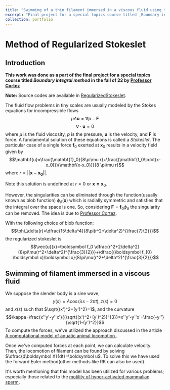 ```yaml
---
title: "Swimming of a thin filament immersed in a viscous fluid using the Method of Regularized Stokeslet"
excerpt: "Final project for a special topics course titled _Boundary integral method_ of 22  <br/><img src='/images/anim_RS001.gif'>"
collection: portfolio
---
```


# Method of Regularized Stokeslet
## Introduction
**This work was done as a part of the final project for a special topics course titled _Boundary integral method_ in the fall of 22 by [Professor Cortez](https://sse.tulane.edu/math/faculty/cortez)**

**Note:** Source codes are available in [RegularizedStokeslet](https://github.com/muddin21/RegularizedStokeslet).

The fluid flow problems in tiny scales are usually modeled  by the Stokes equations for incompressible flows 
  $$\mu \Delta \textbf{u}=\nabla p-\textbf{F}$$
  $$ \nabla \cdot \textbf{u}=0$$
where $\mu$ is the fluid viscosity, $p$ is the pressure, $\textbf{u}$ is the velocity, and $\textbf{F}$ is force. A fundamental solution of these equations is called a $Stokeslet$. The particular case of a single force $\mathbf{f}_0$ exerted at $\mathbf{x}_0$ results in a velocity  field given by
$$\mathbf{u}=\frac{\mathbf{f}_0}{8\pi\mu r}+\frac{(\mathbf{f_0\cdot(x-x_0)})(\mathbf{x-x_0})}{8
\pi\mu r}$$
where $r=||\mathbf{x-x_0}||$.

Note this solution is undefined at $r=0$ or $\mathbf{x=x}_0$.

However, the singularities can be eliminated through the function(usually known as blob function) $\phi_{\delta}(\mathbf{x})$ which is radially symmetric and satisfies that the integral over the space is one. So, considering $\mathbf{F}=\mathbf{f}_0\phi_{\delta}$ the singularity can be removed. The idea is due to [Professor Cortez](https://epubs.siam.org/doi/10.1137/S106482750038146X).

With the following choice of blob function:
$$\phi_\delta(r)=\dfrac{15\delta^4}{8\pi(r^2+\delta^2)^{\frac{7}{2}}}$$
the regularized stokeslet is 
$$\vec{u}(x)=\boldsymbol f_0 \dfrac{r^2+2\delta^2}{8\pi\mu(r^2+\delta^2)^{\frac{3}{2}}}+\dfrac{(\boldsymbol f_{0} .\boldsymbol x)\boldsymbol x}{8\pi\mu(r^2+\delta^2)^{\frac{3}{2}}}$$



## Swimming of filament immersed in a viscous fluid

We suppose the slender body is a sine wave,
$$y(s)=A\cos(\lambda s-2\pi t),z(s)=0$$
and $x(s)$ such that $\sqrt{(x')^2+(y')^2}=1$,
and the curvature 
$$\kappa=\frac{x''y'-y''x'}{(\sqrt{(x')^2+(y')^2})^{3}}=x''y'-y''x'=\frac{-y''}{\sqrt{1-(y')^2}}$$
To compute the forces, we've utilized the approach discussed in the article [A computational model of aquatic animal locomotion
](https://www.sciencedirect.com/science/article/abs/pii/0021999188901581).

Once we've computed forces at each point, we can calculate velocity. Then, the locomotion of filament can be found by solving $\dfrac{d\boldsymbol X}{dt}=\boldsymbol u$. To solve this we have used the forward Euler method(other methods like RK can also be used).

It's worth mentioning that this model has been utilized for various problems; especially those related to the [motility of hyper-activated mammalian sperm](https://www.sciencedirect.com/science/article/abs/pii/S0022519314001635). 
